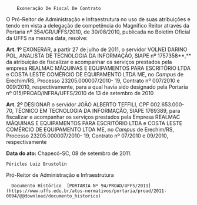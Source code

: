         Exoneração De Fiscal De Contrato  

O Pró-Reitor de Administração e Infraestrutura no uso de suas atribuições e tendo em vista a delegação de competência do Magnífico Reitor através da Portaria nº 354/GR/UFFS/2010, de 30/08/2010, publicada no Boletim Oficial da UFFS na mesma data, resolve:

 **Art. 1º** EXONERAR, a partir 27 de julho de 2011, o servidor VOLNEI DARINO POL, ANALISTA DE TECNOLOGIA DA INFORMAÇÃO, SIAPE nº 1757358**,** da atribuição de fiscalizar e acompanhar os serviços prestados pela empresa REALMAC MÁQUINAS E EQUIPAMENTOS PARA ESCRITÓRIO LTDA e COSTA LESTE COMÉRCIO DE EQUIPAMENTO LTDA ME, no *Campus* de Erechim/RS, Processo 23205.000007/2010- 19, Contrato nº 007/2010 e 009/2010, respectivamente, para a qual havia sido designado pela Portaria nº 015/PROAD/INFRA/UFFS/2010 de 13 de setembro de 2010

 **Art. 2º** DESIGNAR o servidor JOÃO ALBERTO TEFFILI, CPF 002.653.000-70, TÉCNICO EM TECNOLOGIA DA INFORMAÇÃO, SIAPE 1769389, para fiscalizar e acompanhar os serviços prestados pela Empresa REALMAC MÁQUINAS E EQUIPAMENTOS PARA ESCRITÓRIO LTDA e COSTA LESTE COMÉRCIO DE EQUIPAMENTO LTDA ME, no *Campus* de Erechim/RS, Processo 23205.000007/2010- 19, Contrato nº 07/2010 e 09/2010, respectivamente

  

   **Data do ato:** Chapecó-SC, 08 de setembro de 2011.   
 

    Péricles Luiz Brustolin   
 Pró-Reitor de Administração e Infraestrutura 

      Documento Histórico  [PORTARIA Nº 94/PROAD/UFFS/2011](https://www.uffs.edu.br/atos-normativos/portaria/proad/2011-0094/@@download/documento_historico)     
      